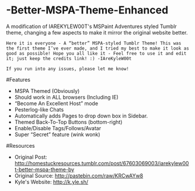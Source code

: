 # -Better-MSPA-Theme-Enhanced
A modification of IAREKYLEW00T's MSPaint Adventures styled Tumblr theme, changing a few aspects to make it mirror the original website better.

```
Here it is everyone - A “better” MSPA-styled Tumblr Theme! This was the first theme I’ve ever made, and I tried my best to make it look as good as possible! Hope you all like it - Feel free to use it and edit it; just keep the credits link! :) -IAreKyleW00t

If you run into any issues, please let me know! 
```

#Features
- MSPA Themed (Obviously)
- Should work in ALL browsers (Including IE)
- “Become An Excellent Host” mode
- Pesterlog-like Chats
- Automatically adds Pages to drop down box in Sidebar.
- Themed Back-To-Top Buttons (bottom-right)
- Enable/Disable Tags/Follows/Avatar
- Super “Secret” feature (wink wonk)

#Resources
- Original Post: http://homestuckresources.tumblr.com/post/67603069003/iarekylew00t-better-mspa-theme-by
- Original Source: http://pastebin.com/raw/KRCwAYw8
- Kyle's Website: http://k.yle.sh/
